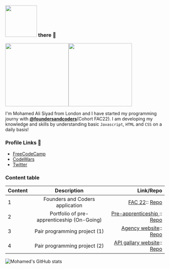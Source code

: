 ### <img src="https://media.giphy.com/media/1es0suLtBMuZcRBtvl/giphy.gif" width="100"> there 👋

<!--  <img src="https://media.giphy.com/media/LqIlvdZAQt1DNStJGb/giphy.gif" width="400">  -->
<!-- https://giphy.com/gifs/digital-library-eresources-ecollection-jQVMnyuyzhR2Kiy9JJ/links -->
<!--  <img src="https://media.giphy.com/media/jQVMnyuyzhR2Kiy9JJ/giphy.gif" width="400">  -->

<img src="https://media.giphy.com/media/Jo6eSADesjES8rou1f/giphy.gif" width="200"><img src="https://media.giphy.com/media/Ra7qHOOr080dY5xpW3/giphy.gif" width="200">

I'm Mohamed Ali Siyad from London and I have started my programming journy with [**@foundersandcoders**](https://github.com/foundersandcoders)(Cohort FAC22). I am developing my knowledge and skills by understanding basic `Javascript`, `HTML` and `CSS` on a daily basis!

### Profile Links 🔗

- [FreeCodeCamp](https://www.freecodecamp.org/mohamed-ali-siyad)
- [CodeWars](https://www.codewars.com/users/mohamedAlisiyad)
- [Twitter](https://twitter.com/Mohamed_Siyad1)

<!-- ![Anurag's github stats](https://github-readme-stats.vercel.app/api?username=Alisyad)
 -->
 
 
<!-- ### Colour picking challenge 
[Companion Studio ](https://alisyad9.github.io/Pre-Apprenticeship-MS/companion%20studio/Index.html) and [Repo](https://github.com/Alisyad9/Pre-Apprenticeship-MS/tree/main/companion%20studio)  -->


### Content table

| Content |           Description           |                                                                                                                            Link/Repo |
| :------ | :-----------------------------: | -----------------------------------------------------------------------------------------------------------------------------------: |
| 1       | Founders and Coders application |   [FAC 22](https://alisyad9.github.io/Mohamed-Ali-FAC21-Applicant):: [Repo](https://github.com/Alisyad9/Mohamed-Ali-FAC21-Applicant) |
| 2       | Portfolio of pre-apprenticeship (On-Going) | [Pre-apprenticeship ](https://alisyad9.github.io/Pre-Apprenticeship-MS/):: [Repo](https://github.com/Alisyad9/Pre-Apprenticeship-MS) |
| 3      | Pair programming project (1) | [Agency website](https://fac22.github.io/MohamedandAnna/):: [Repo](https://github.com/fac22/MohamedandAnna) |
| 4       | Pair programming project (2)| [API gallary website](https://fac22.github.io/MohamedBarbara-API/):: [Repo](https://github.com/fac22/MohamedBarbara-API)|




![Mohamed's GitHub stats](https://github-readme-stats.vercel.app/api?username=Alisyad9&theme=bear&show_icons=true)


<!--
**Alisyad9/Alisyad9** is a ✨ _special_ ✨ repository because its `README.md` (this file) appears on your GitHub profile.

Here are some ideas to get you started:

- 🔭 I’m currently working on ...
- 🌱 I’m currently learning ...
- 👯 I’m looking to collaborate on ...
- 🤔 I’m looking for help with ...
- 💬 Ask me about ...
- 📫 How to reach me: ...
- 😄 Pronouns: ...
- ⚡ Fun fact: ...
-->

